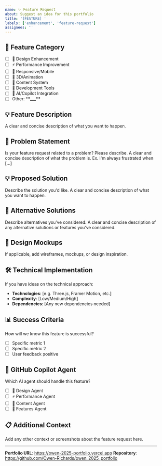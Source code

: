 ```yaml
---
name: ✨ Feature Request
about: Suggest an idea for this portfolio
title: '[FEATURE] '
labels: ['enhancement', 'feature-request']
assignees: ''
---
```


## 🎯 Feature Category

- [ ] 🎨 Design Enhancement
- [ ] ⚡ Performance Improvement
- [ ] 📱 Responsive/Mobile
- [ ] 🌟 3D/Animation
- [ ] 📝 Content System
- [ ] 🔧 Development Tools
- [ ] 🤖 AI/Copilot Integration
- [ ] Other: \***\*\_\_\_\*\***

## 💡 Feature Description

A clear and concise description of what you want to happen.

## 🤔 Problem Statement

Is your feature request related to a problem? Please describe. A clear and concise description of
what the problem is. Ex. I'm always frustrated when [...]

## 💡 Proposed Solution

Describe the solution you'd like. A clear and concise description of what you want to happen.

## 🔄 Alternative Solutions

Describe alternatives you've considered. A clear and concise description of any alternative
solutions or features you've considered.

## 🎨 Design Mockups

If applicable, add wireframes, mockups, or design inspiration.

## 🛠️ Technical Implementation

If you have ideas on the technical approach:

- **Technologies**: [e.g. Three.js, Framer Motion, etc.]
- **Complexity**: [Low/Medium/High]
- **Dependencies**: [Any new dependencies needed]

## 📊 Success Criteria

How will we know this feature is successful?

- [ ] Specific metric 1
- [ ] Specific metric 2
- [ ] User feedback positive

## 🤖 GitHub Copilot Agent

Which AI agent should handle this feature?

- [ ] 🎨 Design Agent
- [ ] ⚡ Performance Agent
- [ ] 📝 Content Agent
- [ ] 🚀 Features Agent

## 📋 Additional Context

Add any other context or screenshots about the feature request here.

---

**Portfolio URL**: https://owen-2025-portfolio.vercel.app **Repository**:
https://github.com/Owen-Richards/owen_2025_portfolio
